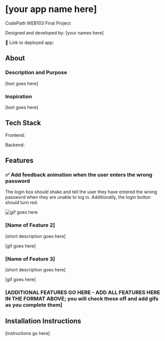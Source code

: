 # [your app name here]

CodePath WEB103 Final Project

Designed and developed by: [your names here]

🔗 Link to deployed app:

## About

### Description and Purpose

[text goes here]

### Inspiration

[text goes here]

## Tech Stack

Frontend:

Backend:

## Features

### ✅ Add feedback animation when the user enters the wrong password

The login box should shake and tell the user they have entered the wrong password when they are unable to log in. Additionally, the login button should turn red.

![gif goes here](https://www.accessibility-designer-guide.com/assets/images/feedback/feedback_password.png)

### [Name of Feature 2]

[short description goes here]

[gif goes here]

### [Name of Feature 3]

[short description goes here]

[gif goes here]

### [ADDITIONAL FEATURES GO HERE - ADD ALL FEATURES HERE IN THE FORMAT ABOVE; you will check these off and add gifs as you complete them]

## Installation Instructions

[instructions go here]
